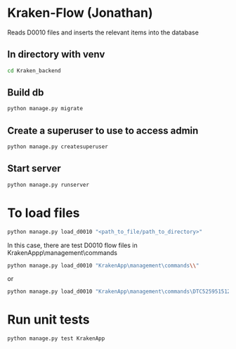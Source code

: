 # Kraken-Flow (Jonathan)
Reads D0010 files and inserts the relevant items into the database

## In directory with venv
```bash
cd Kraken_backend
```
## Build db
```bash
python manage.py migrate
```
## Create a superuser to use to access admin
```bash
python manage.py createsuperuser
```
## Start server
```bash
python manage.py runserver
```
# To load files

```bash
python manage.py load_d0010 "<path_to_file/path_to_directory>"
```

In this case, there are test D0010 flow files in KrakenAppp\management\commands
```bash
python manage.py load_d0010 "KrakenApp\management\commands\\"
```
or 
```bash
python manage.py load_d0010 "KrakenApp\management\commands\DTC5259515123502080915D0010.uff" 
```
# Run unit tests
```bash
python manage.py test KrakenApp
```
